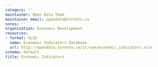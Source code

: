 ```yaml
---
category: ''
maintainer: Open Data Team
maintainer_email: opendata@toronto.ca
notes: ''
organization: Economic Development
resources:
- format: XLSX
  name: Economic Indicators Database
  url: http://opendata.toronto.ca/it/com/economic_indicators.xlsx
schema: default
title: Economic Indicators
---
```

